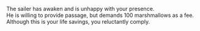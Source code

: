 The sailer has awaken and is unhappy with your presence.  
He is willing to provide passage, but demands 100 marshmallows as a fee.  
Although this is your life savings, you reluctantly comply.
